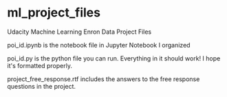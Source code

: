 # ml_project_files
Udacity Machine Learning Enron Data Project Files

poi_id.ipynb is the notebook file in Jupyter Notebook I organized

poi_id.py is the python file you can run. Everything in it should work! I hope it's formatted properly.

project_free_response.rtf includes the answers to the free response questions in the project. 

